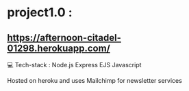# project1.0 :
## https://afternoon-citadel-01298.herokuapp.com/

💻 Tech-stack : Node.js Express EJS Javascript 

Hosted on heroku and uses Mailchimp for newsletter services

